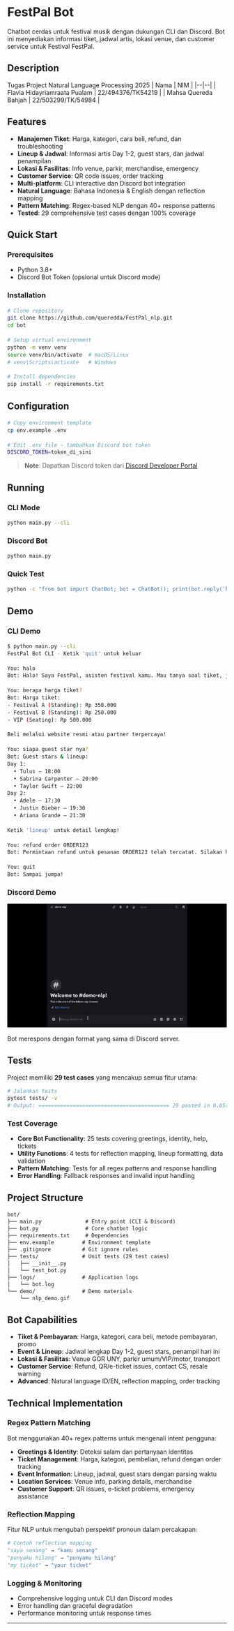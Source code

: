 # FestPal Bot

Chatbot cerdas untuk festival musik dengan dukungan CLI dan Discord. Bot ini menyediakan informasi tiket, jadwal artis, lokasi venue, dan customer service untuk Festival FestPal.

## Description

Tugas Project Natural Language Processing 2025
| Nama | NIM |
|--|--|
| Flavia Hidayriamraata Pualam | 22/494376/TK54219 |
| Mahsa Quereda Bahjah | 22/503299/TK/54984 |

## Features

- **Manajemen Tiket**: Harga, kategori, cara beli, refund, dan troubleshooting
- **Lineup & Jadwal**: Informasi artis Day 1-2, guest stars, dan jadwal penampilan
- **Lokasi & Fasilitas**: Info venue, parkir, merchandise, emergency
- **Customer Service**: QR code issues, order tracking
- **Multi-platform**: CLI interactive dan Discord bot integration
- **Natural Language**: Bahasa Indonesia & English dengan reflection mapping
- **Pattern Matching**: Regex-based NLP dengan 40+ response patterns
- **Tested**: 29 comprehensive test cases dengan 100% coverage

## Quick Start

### Prerequisites

- Python 3.8+
- Discord Bot Token (opsional untuk Discord mode)

### Installation

```bash
# Clone repository
git clone https://github.com/queredda/FestPal_nlp.git
cd bot

# Setup virtual environment
python -m venv venv
source venv/bin/activate  # macOS/Linux
# venv\Scripts\activate   # Windows

# Install dependencies
pip install -r requirements.txt
```

## Configuration

```bash
# Copy environment template
cp env.example .env

# Edit .env file - tambahkan Discord bot token
DISCORD_TOKEN=token_di_sini
```

> **Note**: Dapatkan Discord token dari [Discord Developer Portal](https://discord.com/developers/applications)

## Running

### CLI Mode

```bash
python main.py --cli
```

### Discord Bot

```bash
python main.py
```

### Quick Test

```bash
python -c "from bot import ChatBot; bot = ChatBot(); print(bot.reply('halo'))"
```

## Demo

### CLI Demo

```bash
$ python main.py --cli
FestPal Bot CLI - Ketik 'quit' untuk keluar

You: halo
Bot: Halo! Saya FestPal, asisten festival kamu. Mau tanya soal tiket, jadwal, lokasi, atau bantuan lainnya? Ketik 'help' untuk menu lengkap.

You: berapa harga tiket?
Bot: Harga tiket:
- Festival A (Standing): Rp 350.000
- Festival B (Standing): Rp 250.000
- VIP (Seating): Rp 500.000

Beli melalui website resmi atau partner terpercaya!

You: siapa guest star nya?
Bot: Guest stars & lineup:
Day 1:
  • Tulus — 18:00
  • Sabrina Carpenter — 20:00
  • Taylor Swift — 22:00
Day 2:
  • Adele — 17:30
  • Justin Bieber — 19:30
  • Ariana Grande — 21:30

Ketik 'lineup' untuk detail lengkap!

You: refund order ORDER123
Bot: Permintaan refund untuk pesanan ORDER123 telah tercatat. Silakan hubungi support resmi dan sertakan bukti pembayaran serta nomor pesanan tersebut.

You: quit
Bot: Sampai jumpa!
```

### Discord Demo

![Discord Bot Demo](demo/nlp_demo.gif)

Bot merespons dengan format yang sama di Discord server.

## Tests

Project memiliki **29 test cases** yang mencakup semua fitur utama:

```bash
# Jalankan tests
pytest tests/ -v
# Output: ========================================== 29 passed in 0.05s ==========================================

```

### Test Coverage

- **Core Bot Functionality**: 25 tests covering greetings, identity, help, tickets
- **Utility Functions**: 4 tests for reflection mapping, lineup formatting, data validation
- **Pattern Matching**: Tests for all regex patterns and response handling
- **Error Handling**: Fallback responses and invalid input handling

## Project Structure

```
bot/
├── main.py              # Entry point (CLI & Discord)
├── bot.py               # Core chatbot logic
├── requirements.txt     # Dependencies
├── env.example         # Environment template
├── .gitignore          # Git ignore rules
├── tests/              # Unit tests (29 test cases)
│   ├── __init__.py
│   └── test_bot.py
├── logs/               # Application logs
│   └── bot.log
└── demo/               # Demo materials
    └── nlp_demo.gif
```

## Bot Capabilities

- **Tiket & Pembayaran**: Harga, kategori, cara beli, metode pembayaran, promo
- **Event & Lineup**: Jadwal lengkap Day 1-2, guest stars, penampil hari ini
- **Lokasi & Fasilitas**: Venue GOR UNY, parkir umum/VIP/motor, transport
- **Customer Service**: Refund, QR/e-ticket issues, contact CS, resale warning
- **Advanced**: Natural language ID/EN, reflection mapping, order tracking

## Technical Implementation

### Regex Pattern Matching

Bot menggunakan 40+ regex patterns untuk mengenali intent pengguna:

- **Greetings & Identity**: Deteksi salam dan pertanyaan identitas
- **Ticket Management**: Harga, kategori, pembelian, refund dengan order tracking
- **Event Information**: Lineup, jadwal, guest stars dengan parsing waktu
- **Location Services**: Venue info, parking details, merchandise
- **Customer Support**: QR issues, e-ticket problems, emergency assistance

### Reflection Mapping

Fitur NLP untuk mengubah perspektif pronoun dalam percakapan:

```python
# Contoh reflection mapping
"saya senang" → "kamu senang"
"punyaku hilang" → "punyamu hilang"
"my ticket" → "your ticket"
```

### Logging & Monitoring

- Comprehensive logging untuk CLI dan Discord modes
- Error handling dan graceful degradation
- Performance monitoring untuk response times

---
